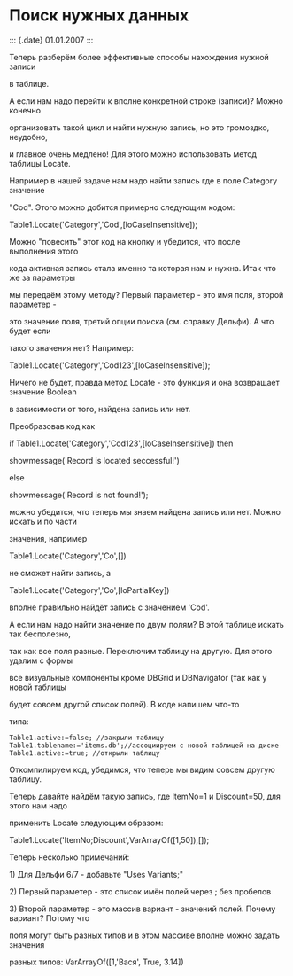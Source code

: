 Поиск нужных данных
===================

::: {.date}
01.01.2007
:::

Теперь разберём более эффективные способы нахождения нужной записи

в таблице.

А если нам надо перейти к вполне конкретной строке (записи)? Можно
конечно

организовать такой цикл и найти нужную запись, но это громоздко,
неудобно,

и главное очень медлено! Для этого можно использовать метод таблицы
Locate.

Например в нашей задаче нам надо найти запись где в поле Category
значение

\"Cod\". Этого можно добится примерно следующим кодом:

Table1.Locate(\'Category\',\'Cod\',\[loCaseInsensitive\]);

Можно \"повесить\" этот код на кнопку и убедится, что после выполнения
этого

кода активная запись стала именно та которая нам и нужна. Итак что же за
параметры

мы передаём этому методу? Первый параметер - это имя поля, второй
параметер -

это значение поля, третий опции поиска (см. справку Дельфи). А что будет
если

такого значения нет? Например:

Table1.Locate(\'Category\',\'Cod123\',\[loCaseInsensitive\]);

Ничего не будет, правда метод Locate - это функция и она возвращает
значение Boolean

в зависимости от того, найдена запись или нет.

Преобразовав код как

if Table1.Locate(\'Category\',\'Cod123\',\[loCaseInsensitive\]) then

showmessage(\'Record is located seccessful!\')

else

showmessage(\'Record is not found!\');

можно убедится, что теперь мы знаем найдена запись или нет. Можно искать
и по части

значения, например

Table1.Locate(\'Category\',\'Co\',\[\])

не сможет найти запись, а

Table1.Locate(\'Category\',\'Co\',\[loPartialKey\])

вполне правильно найдёт запись с значением \'Cod\'.

А если нам надо найти значение по двум полям? В этой таблице искать так
бесполезно,

так как все поля разные. Переключим таблицу на другую. Для этого удалим
с формы

все визуальные компоненты кроме DBGrid и DBNavigator (так как у новой
таблицы

будет совсем другой список полей). В коде напишем что-то

типа:

    Table1.active:=false; //закрыли таблицу
    Table1.tablename:='items.db';//ассоциируем с новой таблицей на диске
    Table1.active:=true; //открыли таблицу

Откомпилируем код, убедимся, что теперь мы видим совсем другую таблицу.

Теперь давайте найдём такую запись, где ItemNo=1 и Discount=50, для
этого нам надо

применить Locate следующим образом:

Table1.Locate(\'ItemNo;Discount\',VarArrayOf(\[1,50\]),\[\]);

Теперь несколько примечаний:

1\) Для Дельфи 6/7 - добавьте \"Uses Variants;\"

2\) Первый параметер - это список имён полей через ; без пробелов

3\) Второй параметер - это массив вариант - значений полей. Почему
вариант? Потому что

поля могут быть разных типов и в этом массиве вполне можно задать
значения

разных типов: VarArrayOf(\[1,\'Вася\', True, 3.14\])
